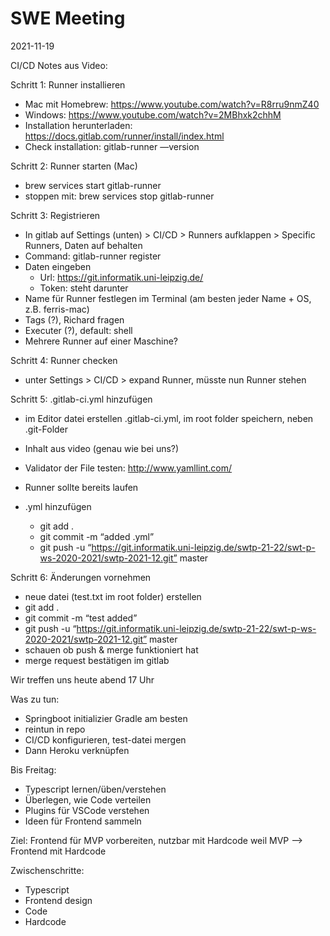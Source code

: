 # SWE Meeting
2021-11-19

CI/CD Notes aus Video:

Schritt 1: Runner installieren
- Mac mit Homebrew: https://www.youtube.com/watch?v=R8rru9nmZ40
- Windows: https://www.youtube.com/watch?v=2MBhxk2chhM
- Installation herunterladen: https://docs.gitlab.com/runner/install/index.html
- Check installation: gitlab-runner —version

Schritt 2: Runner starten (Mac)
- brew services start gitlab-runner
- stoppen mit: brew services stop gitlab-runner

Schritt 3: Registrieren
- In gitlab auf Settings (unten) > CI/CD > Runners aufklappen > Specific Runners, Daten auf behalten
- Command: gitlab-runner register
- Daten eingeben
    - Url: https://git.informatik.uni-leipzig.de/
    - Token: steht darunter
- Name für Runner festlegen im Terminal (am besten jeder Name + OS, z.B. ferris-mac)
- Tags (?), Richard fragen
- Executer (?), default: shell
- Mehrere Runner auf einer Maschine?

Schritt 4: Runner checken
- unter Settings > CI/CD > expand Runner, müsste nun Runner stehen

Schritt 5: .gitlab-ci.yml hinzufügen
- im Editor datei erstellen .gitlab-ci.yml, im root folder speichern, neben .git-Folder
- Inhalt aus video (genau wie bei uns?)

- Validator der File testen: http://www.yamllint.com/
- Runner sollte bereits laufen
- .yml hinzufügen
    - git add .
    - git commit -m “added .yml”
    - git push -u “https://git.informatik.uni-leipzig.de/swtp-21-22/swt-p-ws-2020-2021/swtp-2021-12.git” master

Schritt 6: Änderungen vornehmen
- neue datei (test.txt im root folder) erstellen
- git add .
- git commit -m “test added”
- git push -u “https://git.informatik.uni-leipzig.de/swtp-21-22/swt-p-ws-2020-2021/swtp-2021-12.git” master
- schauen ob push & merge funktioniert hat
- merge request bestätigen im gitlab

Wir treffen uns heute abend 17 Uhr

Was zu tun:
- Springboot initializier Gradle am besten
- reintun in repo
- CI/CD konfigurieren, test-datei mergen
- Dann Heroku verknüpfen

Bis Freitag:
- Typescript lernen/üben/verstehen
- Überlegen, wie Code verteilen
- Plugins für VSCode verstehen
- Ideen für Frontend sammeln

Ziel:
Frontend für MVP vorbereiten, nutzbar mit Hardcode
weil MVP —> Frontend mit Hardcode

Zwischenschritte:
- Typescript
- Frontend design
- Code
- Hardcode

